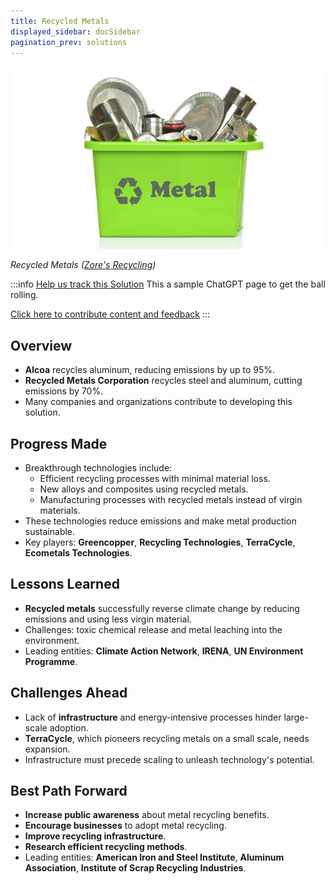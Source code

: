 ```yaml
---
title: Recycled Metals
displayed_sidebar: docSidebar
pagination_prev: solutions
---
```

![](/../static/img/recycled-metals.jpg)

*Recycled Metals ([Zore's Recycling](https://www.zoresrecycling.com/blog/3-categories-of-metal-that-can-be-recycled/))*

:::info [Help us track this Solution](contribute)
This a sample ChatGPT page to get the ball rolling.

[Click here to contribute content and feedback](contribute)
:::



## Overview


- **Alcoa** recycles aluminum, reducing emissions by up to 95%.
- **Recycled Metals Corporation** recycles steel and aluminum, cutting emissions by 70%.
- Many companies and organizations contribute to developing this solution.

## Progress Made

- Breakthrough technologies include:
  - Efficient recycling processes with minimal material loss.
  - New alloys and composites using recycled metals.
  - Manufacturing processes with recycled metals instead of virgin materials.
- These technologies reduce emissions and make metal production sustainable.
- Key players: **Greencopper**, **Recycling Technologies**, **TerraCycle**, **Ecometals Technologies**.

## Lessons Learned

- **Recycled metals** successfully reverse climate change by reducing emissions and using less virgin material.
- Challenges: toxic chemical release and metal leaching into the environment.
- Leading entities: **Climate Action Network**, **IRENA**, **UN Environment Programme**.

## Challenges Ahead

- Lack of **infrastructure** and energy-intensive processes hinder large-scale adoption.
- **TerraCycle**, which pioneers recycling metals on a small scale, needs expansion.
- Infrastructure must precede scaling to unleash technology's potential.

## Best Path Forward

- **Increase public awareness** about metal recycling benefits.
- **Encourage businesses** to adopt metal recycling.
- **Improve recycling infrastructure**.
- **Research efficient recycling methods**.
- Leading entities: **American Iron and Steel Institute**, **Aluminum Association**, **Institute of Scrap Recycling Industries**.